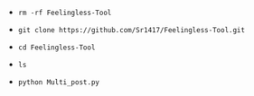 * `rm -rf Feelingless-Tool`

* `git clone https://github.com/Sr1417/Feelingless-Tool.git`

* `cd Feelingless-Tool`

* `ls`

* `python Multi_post.py`
